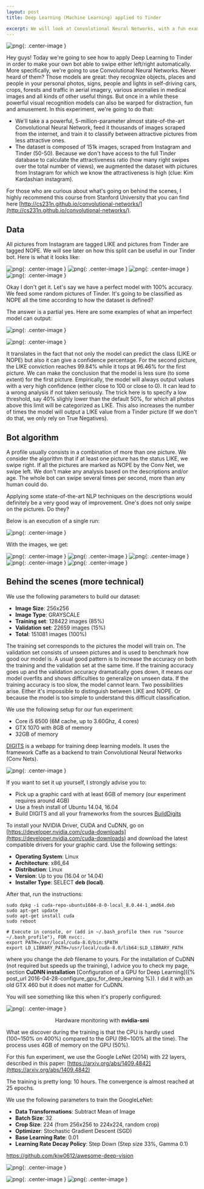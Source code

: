 ```yaml
---
layout: post
title: Deep Learning (Machine Learning) applied to Tinder

excerpt: We will look at Convolutional Neural Networks, with a fun example of training them to automatically swipe left/right based on a scraped dataset of 200 thousand of pictures from Instagram.
---
```


![png](/images/tinder/tinder-1.png){: .center-image }

Hey guys! Today we're going to see how to apply Deep Learning to Tinder in order to make your own bot able to swipe either left/right automatically. More specifically, we're going to use Convolutional Neural Networks. Never heard of them? Those models are great: they recognize objects, places and people in your personal photos, signs, people and lights in self-driving cars, crops, forests and traffic in aerial imagery, various anomalies in medical images and all kinds of other useful things. But once in a while these powerful visual recognition models can also be warped for distraction, fun and amusement. In this experiment, we're going to do that:

- We'll take a a powerful, 5-million-parameter almost state-of-the-art Convolutional Neural Network, feed it thousands of images scraped from the internet, and train it to classify between attractive pictures from less attractive ones. 
- The dataset is composed of 151k images, scraped from Instagram and Tinder (50-50). Because we don't have access to the full Tinder database to calculate the attractiveness ratio (how many right swipes over the total number of views), we augmented the dataset with pictures from Instagram for which we know the attractiveness is high (clue: Kim Kardashian instagram). 

For those who are curious about what's going on behind the scenes, I highly recommend this course from Stanford University that you can find here [http://cs231n.github.io/convolutional-networks/](http://cs231n.github.io/convolutional-networks/).

## Data

All pictures from Instagram are tagged LIKE and pictures from Tinder are tagged NOPE. We will see later on how this split can be useful in our Tinder bot. Here is what it looks like:

![png](/images/tinder/5.png){: .center-image }
![png](/images/tinder/6.png){: .center-image }
![png](/images/tinder/7.png){: .center-image }
![png](/images/tinder/8.png){: .center-image }

Okay I don't get it. Let's say we have a perfect model with 100% accuracy. We feed some random pictures of Tinder. It's going to be classified as NOPE all the time according to how the dataset is defined?

The answer is a partial yes. Here are some examples of what an imperfect model can output:

![png](/images/tinder/11.png){: .center-image }


![png](/images/tinder/12.png){: .center-image }

It translates in the fact that not only the model can predict the class (LIKE or NOPE) but also it can give a confidence percentage. For the second picture, the LIKE conviction reaches 99.84% while it tops at 96.46% for the first picture. We can make the conclusion that the model is less sure (to some extent) for the first picture. Empirically, the model will always output values with a very high confidence (either close to 100 or close to 0). It can lead to a wrong analysis if not taken seriously. The trick here is to specify a low threshold, say 40% slighly lower than the default 50%, for which all photos above this limit will be categorized as LIKE. This also increases the number of times the model will output a LIKE value from a Tinder picture (If we don't do that, we only rely on True Negatives).

## Bot algorithm

A profile usually consists in a combination of more than one picture. We consider the algorithm that if at least one picture has the status LIKE, we swipe right. If all the pictures are marked as NOPE by the Conv Net, we swipe left. We don't make any analysis based on the descriptions and/or age. The whole bot can swipe several times per second, more than any human could do.

Applying some state-of-the-art NLP techniques on the descriptions would definitely be a very good way of improvement. One's does not only swipe on the pictures. Do they?

Below is an execution of a single run:

![png](/images/tinder/13.png){: .center-image }

With the images, we get:

![png](/images/tinder/run_0.jpg){: .center-image }
![png](/images/tinder/run_1.jpg){: .center-image }
![png](/images/tinder/run_2.jpg){: .center-image }
![png](/images/tinder/run_3.jpg){: .center-image }
![png](/images/tinder/run_4.jpg){: .center-image }



## Behind the scenes (more technical)

We use the following parameters to build our dataset:

- **Image Size**: 256x256
- **Image Type**: GRAYSCALE
- **Training set**: 128422 images (85%)
- **Validation set**: 22659 images (15%)
- **Total**: 151081 images (100%)

The training set corresponds to the pictures the model will train on. The validation set consists of unseen pictures and is used to benchmark how good our model is. A usual good pattern is to increase the accuracy on both the training and the validation set at the same time. If the training accuracy goes up and the validation accuracy dramatically goes down, it means our model overfits and shows difficulties to generalize on unseen data. If the training accuracy is too slow, the model cannot learn. Two possibilities arise. Either it's impossible to distinguish between LIKE and NOPE. Or because the model is too simple to understand this difficult classification.

We use the following setup for our fun experiment:

- Core i5 6500 (6M cache, up to 3.60Ghz, 4 cores)
- GTX 1070 with 8GB of memory
- 32GB of memory

[DIGITS](https://github.com/NVIDIA/DIGITS) is a webapp for training deep learning models. It uses the framework Caffe as a backend to train Convolutional Neural Networks (Conv Nets).

![png](/images/tinder/10.png){: .center-image }

If you want to set it up yourself, I strongly advise you to:

- Pick up a graphic card with at least 6GB of memory (our experiment requires around 4GB)
- Use a fresh install of Ubuntu 14.04, 16.04
- Build DIGITS and all your frameworks from the sources [BuildDigits](https://github.com/NVIDIA/DIGITS/blob/master/docs/BuildDigits.md)

To install your NVIDIA Driver, CUDA and CuDNN, go on [https://developer.nvidia.com/cuda-downloads](https://developer.nvidia.com/cuda-downloads) and download the latest compatible drivers for your graphic card. Use the following settings:

- **Operating System**: Linux
- **Architecture**: x86_64
- **Distribution**: Linux
- **Version**: Up to you (16.04 or 14.04)
- **Installer Type**: SELECT **deb (local)**.

After that, run the instructions:

```
sudo dpkg -i cuda-repo-ubuntu1604-8-0-local_8.0.44-1_amd64.deb
sudo apt-get update
sudo apt-get install cuda
sudo reboot

# Execute in console, or (add in ~/.bash_profile then run "source ~/.bash_profile"), FOR nvcc:.
export PATH=/usr/local/cuda-8.0/bin:$PATH
export LD_LIBRARY_PATH=/usr/local/cuda-8.0/lib64:$LD_LIBRARY_PATH
```

where you change the *deb* filename to yours. For the installation of CuDNN (not required but speeds up the training), I advice you to check my page, section **CuDNN installation** [Configuration of a GPU for Deep Learning]({% post_url 2016-04-28-configure_gpu_for_deep_learning %}). I did it with an old GTX 460 but it does not matter for CuDNN.

You will see something like this when it's properly configured:

![png](/images/tinder/3.png){: .center-image }
<center>Hardware monitoring with <b>nvidia-smi</b></center>

What we discover during the training is that the CPU is hardly used (100~150% on 400%) compared to the GPU (98~100% all the time). The process uses 4GB of memory on the GPU (50%). 


For this fun experiment, we use the Google LeNet (2014) with 22 layers, described in this paper: [https://arxiv.org/abs/1409.4842](https://arxiv.org/abs/1409.4842)

The training is pretty long: 10 hours. The convergence is almost reached at 25 epochs.

We use the following parameters to train the GoogleLeNet:

- **Data Transformations**: Subtract Mean of Image
- **Batch Size**: 32
- **Crop Size**: 224 (from 256x256 to 224x224, random crop)
- **Optimizer**: Stochastic Gradient Descent (SGD)
- **Base Learning Rate**: 0.01
- **Learning Rate Decay Policy**: Step Down (Step size 33%, Gamma 0.1)


https://github.com/kjw0612/awesome-deep-vision


![png](/images/tinder/2.png){: .center-image }

![png](/images/tinder/3.png){: .center-image }
![png](/images/tinder/4.png){: .center-image }